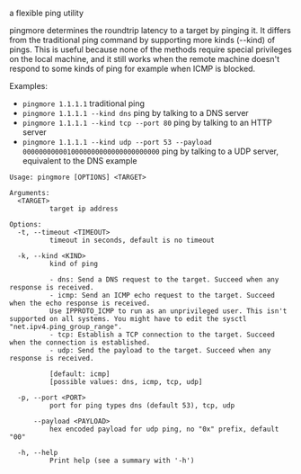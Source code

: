 a flexible ping utility

pingmore determines the roundtrip latency to a target by pinging it. It differs from the traditional ping command by supporting more kinds (--kind) of pings. This is useful because none of the methods require special privileges on the local machine, and it still works when the remote machine doesn't respond to some kinds of ping for example when ICMP is blocked.

Examples:
- `pingmore 1.1.1.1` traditional ping
- `pingmore 1.1.1.1 --kind dns` ping by talking to a DNS server
- `pingmore 1.1.1.1 --kind tcp --port 80` ping by talking to an HTTP server
- `pingmore 1.1.1.1 --kind udp --port 53 --payload 0000000000010000000000000000000000` ping by talking to a UDP server, equivalent to the DNS example

```
Usage: pingmore [OPTIONS] <TARGET>

Arguments:
  <TARGET>
          target ip address

Options:
  -t, --timeout <TIMEOUT>
          timeout in seconds, default is no timeout

  -k, --kind <KIND>
          kind of ping

          - dns: Send a DNS request to the target. Succeed when any response is received.
          - icmp: Send an ICMP echo request to the target. Succeed when the echo response is received.
          Use IPPROTO_ICMP to run as an unprivileged user. This isn't supported on all systems. You might have to edit the sysctl "net.ipv4.ping_group_range".
          - tcp: Establish a TCP connection to the target. Succeed when the connection is established.
          - udp: Send the payload to the target. Succeed when any response is received.

          [default: icmp]
          [possible values: dns, icmp, tcp, udp]

  -p, --port <PORT>
          port for ping types dns (default 53), tcp, udp

      --payload <PAYLOAD>
          hex encoded payload for udp ping, no "0x" prefix, default "00"

  -h, --help
          Print help (see a summary with '-h')
```
